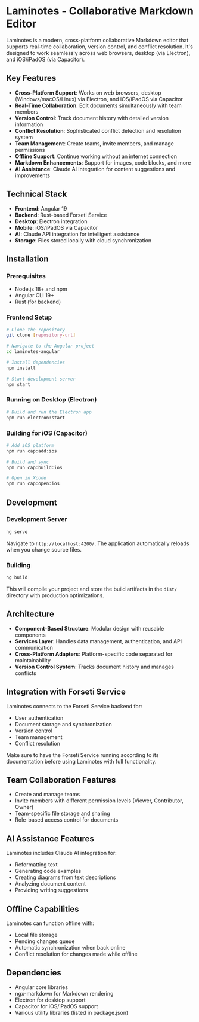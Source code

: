 # Laminotes - Collaborative Markdown Editor

Laminotes is a modern, cross-platform collaborative Markdown editor that supports real-time collaboration, version control, and conflict resolution. It's designed to work seamlessly across web browsers, desktop (via Electron), and iOS/iPadOS (via Capacitor).

## Key Features

- **Cross-Platform Support**: Works on web browsers, desktop (Windows/macOS/Linux) via Electron, and iOS/iPadOS via Capacitor
- **Real-Time Collaboration**: Edit documents simultaneously with team members
- **Version Control**: Track document history with detailed version information
- **Conflict Resolution**: Sophisticated conflict detection and resolution system
- **Team Management**: Create teams, invite members, and manage permissions
- **Offline Support**: Continue working without an internet connection
- **Markdown Enhancements**: Support for images, code blocks, and more
- **AI Assistance**: Claude AI integration for content suggestions and improvements

## Technical Stack

- **Frontend**: Angular 19 
- **Backend**: Rust-based Forseti Service
- **Desktop**: Electron integration
- **Mobile**: iOS/iPadOS via Capacitor
- **AI**: Claude API integration for intelligent assistance
- **Storage**: Files stored locally with cloud synchronization

## Installation

### Prerequisites

- Node.js 18+ and npm
- Angular CLI 19+
- Rust (for backend)

### Frontend Setup

```bash
# Clone the repository
git clone [repository-url]

# Navigate to the Angular project
cd laminotes-angular

# Install dependencies
npm install

# Start development server
npm start
```

### Running on Desktop (Electron)

```bash
# Build and run the Electron app
npm run electron:start
```

### Building for iOS (Capacitor)

```bash
# Add iOS platform
npm run cap:add:ios

# Build and sync
npm run cap:build:ios

# Open in Xcode
npm run cap:open:ios
```

## Development

### Development Server

```bash
ng serve
```

Navigate to `http://localhost:4200/`. The application automatically reloads when you change source files.

### Building

```bash
ng build
```

This will compile your project and store the build artifacts in the `dist/` directory with production optimizations.

## Architecture

- **Component-Based Structure**: Modular design with reusable components
- **Services Layer**: Handles data management, authentication, and API communication
- **Cross-Platform Adapters**: Platform-specific code separated for maintainability
- **Version Control System**: Tracks document history and manages conflicts

## Integration with Forseti Service

Laminotes connects to the Forseti Service backend for:
- User authentication
- Document storage and synchronization
- Version control
- Team management
- Conflict resolution

Make sure to have the Forseti Service running according to its documentation before using Laminotes with full functionality.

## Team Collaboration Features

- Create and manage teams
- Invite members with different permission levels (Viewer, Contributor, Owner)
- Team-specific file storage and sharing
- Role-based access control for documents

## AI Assistance Features

Laminotes includes Claude AI integration for:
- Reformatting text
- Generating code examples
- Creating diagrams from text descriptions
- Analyzing document content
- Providing writing suggestions

## Offline Capabilities

Laminotes can function offline with:
- Local file storage
- Pending changes queue
- Automatic synchronization when back online
- Conflict resolution for changes made while offline

## Dependencies

- Angular core libraries
- ngx-markdown for Markdown rendering
- Electron for desktop support
- Capacitor for iOS/iPadOS support
- Various utility libraries (listed in package.json)
